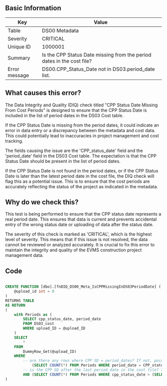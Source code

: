 ## Basic Information
| Key         | Value          |
|-------------|----------------|
| Table       | DS00 Metadata |
| Severity    | CRITICAL |
| Unique ID   | 1000001   |
| Summary     | Is the CPP Status Date missing from the period dates in the cost file? |
| Error message | DS00.CPP_Status_Date not in DS03.period_date list. |

## What causes this error?


The Data Integrity and Quality (DIQ) check titled "CPP Status Date Missing From Cost Periods" is designed to ensure that the CPP Status Date is included in the list of period dates in the DS03 Cost table. 

If the CPP Status Date is missing from the period dates, it could indicate an error in data entry or a discrepancy between the metadata and cost data. This could potentially lead to inaccuracies in project management and cost tracking.

The fields causing the issue are the 'CPP_status_date' field and the 'period_date' field in the DS03 Cost table. The expectation  is that the CPP Status Date should be present in the list of period dates. 

If the CPP Status Date is not found in the period dates, or if the CPP Status Date is later than the latest period date in the cost file, the DIQ check will flag this as a potential issue. This is to ensure that the cost periods are accurately reflecting the status of the project as indicated in the metadata.
## Why do we check this?

This test is being performed to ensure that the CPP status date represents a real period date. This ensures that data is current and prevents accidental entry of the wrong status date or uploading of data after the status date.

The severity of this check is marked as 'CRITICAL', which is the highest level of severity. This means that if this issue is not resolved, the data cannot be reviewed or analyzed accurately. It is crucial to fix this error to maintain the integrity and quality of the EVMS construction project management data.
## Code

```sql

CREATE FUNCTION [dbo].[fnDIQ_DS00_Meta_IsCPPMissingInDS03PeriodDate] (
	@upload_id int = 0
)
RETURNS TABLE
AS RETURN
(	
	with Periods as (
		SELECT cpp_status_date, period_date
		FROM DS03_cost
		WHERE upload_ID = @upload_ID
	)
	SELECT 
		*
	FROM 
		DummyRow_Get(@upload_ID)
	WHERE 
		-- are there any rows where CPP SD = period_dates? If not, possible flag.
			(SELECT COUNT(*) FROM Periods WHERE period_date = CPP_status_date) = 0
		-- is the CPP SD after the last period_date in the cost file? If not, flag.
		AND (SELECT COUNT(*) FROM Periods WHERE cpp_status_date > (SELECT MAX(period_date) from periods)) = 0
)
```
